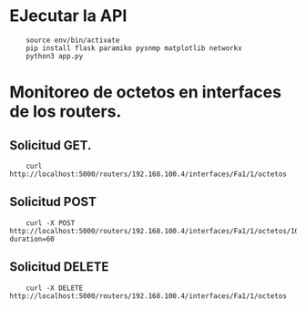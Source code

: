 # EJecutar la API
```
    source env/bin/activate
    pip install flask paramiko pysnmp matplotlib networkx
    python3 app.py
```

# Monitoreo de octetos en interfaces de los routers.
## Solicitud GET.

```
    curl http://localhost:5000/routers/192.168.100.4/interfaces/Fa1/1/octetos
```

## Solicitud POST

```
    curl -X POST http://localhost:5000/routers/192.168.100.4/interfaces/Fa1/1/octetos/10?duration=60
```

## Solicitud DELETE

```
    curl -X DELETE http://localhost:5000/routers/192.168.100.4/interfaces/Fa1/1/octetos
```